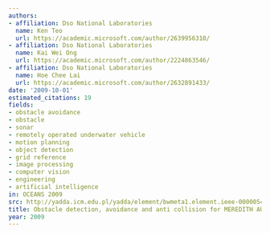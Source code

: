 ```yaml
---
authors:
- affiliation: Dso National Laboratories
  name: Ken Teo
  url: https://academic.microsoft.com/author/2639956310/
- affiliation: Dso National Laboratories
  name: Kai Wei Ong
  url: https://academic.microsoft.com/author/2224863546/
- affiliation: Dso National Laboratories
  name: Hoe Chee Lai
  url: https://academic.microsoft.com/author/2632891433/
date: '2009-10-01'
estimated_citations: 19
fields:
- obstacle avoidance
- obstacle
- sonar
- remotely operated underwater vehicle
- motion planning
- object detection
- grid reference
- image processing
- computer vision
- engineering
- artificial intelligence
in: OCEANS 2009
src: http://yadda.icm.edu.pl/yadda/element/bwmeta1.element.ieee-000005422470
title: Obstacle detection, avoidance and anti collision for MEREDITH AUV
year: 2009
---
```

